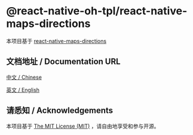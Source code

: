 # @react-native-oh-tpl/react-native-maps-directions

本项目基于 [react-native-maps-directions](https://github.com/bramus/react-native-maps-directions)

## 文档地址 / Documentation URL 

[中文 / Chinese](https://gitee.com/react-native-oh-library/usage-docs/blob/master/zh-cn/react-native-maps-directions.md)

[英文 / English](https://gitee.com/react-native-oh-library/usage-docs/blob/master/zh-en/react-native-maps-directions.md)

## 请悉知 / Acknowledgements

本项目基于 [The MIT License (MIT)](https://github.com/callstack/react-native-slider/blob/main/LICENSE.md) ，请自由地享受和参与开源。